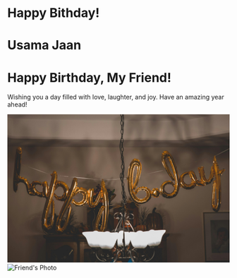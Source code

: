 # Happy Bithday!
# Usama Jaan

<!DOCTYPE html>
<html lang="en">
<head>
    <meta charset="UTF-8">
    <meta name="viewport" content="width=device-width, initial-scale=1.0">
    
    
</head>
<body>
    <div class="container">
        <h1 class="greeting">Happy Birthday, My Friend!</h1>
        <p class="message">Wishing you a day filled with love, laughter, and joy. Have an amazing year ahead!</p>
        <img class="friend-photo" src="https://github.com/Baloch6/Bithday/blob/main/pexels-thatguycraig000-1543762.jpg  " alt="Friend's Photo">
    </div>
<img class="friend-photo" src="photo  " alt="Friend's Photo">
    </div>



    
</body>
</html>
